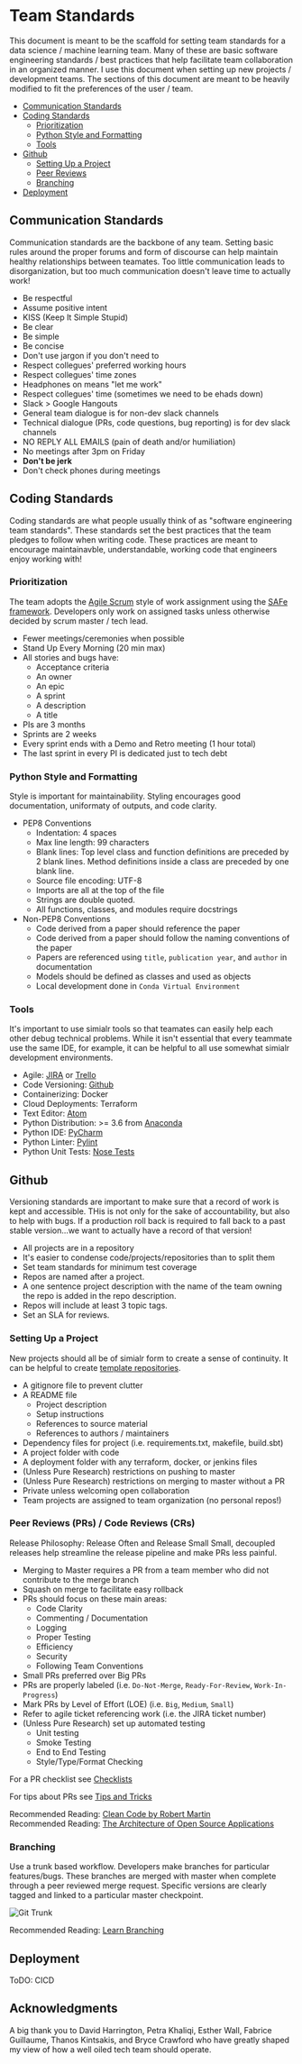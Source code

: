 # Team Standards

This document is meant to be the scaffold for setting team standards for a data science / machine learning team. Many of these are basic software engineering standards / best practices that help facilitate team collaboration in an organized manner. I use this document when setting up new projects / development teams. The sections of this document are meant to be heavily modified to fit the preferences of the user / team.

<!-- TOC -->
* [Communication Standards](#communication)
* [Coding Standards](#coding_standards)
  * [Prioritization](#prioritization)
  * [Python Style and Formatting](#style)
  * [Tools](#tools)
* [Github](#github)
  * [Setting Up a Project](#setup)
  * [Peer Reviews](#pr)
  * [Branching](#branching)
* [Deployment](#deployment)
<!-- TOC -->

## Communication Standards <a name="communication"></a>

Communication standards are the backbone of any team. Setting basic rules around the proper forums and form of discourse can help maintain healthy relationships between teamates. Too little communication leads to disorganization, but too much communication doesn't leave time to actually work!

* Be respectful
* Assume positive intent
* KISS (Keep It Simple Stupid)
 * Be clear
 * Be simple
 * Be concise
 * Don't use jargon if you don't need to 
* Respect collegues' preferred working hours
* Respect collegues' time zones
* Headphones on means "let me work"
* Respect collegues' time (sometimes we need to be ehads down)
* Slack > Google Hangouts
* General team dialogue is for non-dev slack channels
* Technical dialogue (PRs, code questions, bug reporting) is for dev slack channels
* NO REPLY ALL EMAILS (pain of death and/or humiliation)
* No meetings after 3pm on Friday
* **Don't be jerk**
* Don't check phones during meetings

## Coding Standards <a name="coding_standards"></a>

Coding standards are what people usually think of as "software engineering team standards". These standards set the best practices that the team pledges to follow when writing code. These practices are meant to encourage maintainavble, understandable, working code that engineers enjoy working with!

### Prioritization <a name="prioritization"></a>

The team adopts the [Agile Scrum](https://www.cprime.com/resources/what-is-agile-what-is-scrum/) style of work assignment using the [SAFe framework](https://www.scaledagile.com/enterprise-solutions/what-is-safe/). Developers only work on assigned tasks unless otherwise decided by scrum master / tech lead.

* Fewer meetings/ceremonies when possible
* Stand Up Every Morning (20 min max)
* All stories and bugs have:
  * Acceptance criteria
  * An owner
  * An epic
  * A sprint
  * A description
  * A title
* PIs are 3 months
* Sprints are 2 weeks
* Every sprint ends with a Demo and Retro meeting (1 hour total)
* The last sprint in every PI is dedicated just to tech debt

### Python Style and Formatting <a name="style"></a>

Style is important for maintainability. Styling encourages good documentation, uniformaty of outputs, and code clarity.

* PEP8 Conventions
  * Indentation: 4 spaces
  * Max line length: 99 characters
  * Blank lines: Top level class and function definitions are preceded by 2 blank lines. Method definitions inside a class are preceded by one blank line.
  * Source file encoding: UTF-8
  * Imports are all at the top of the file
  * Strings are double quoted.
  * All functions, classes, and modules require docstrings
* Non-PEP8 Conventions
  * Code derived from a paper should reference the paper
  * Code derived from a paper should follow the naming conventions of the paper
  * Papers are referenced using `title`, `publication year`, and `author` in documentation
  * Models should be defined as classes and used as objects
  * Local development done in `Conda Virtual Environment`

### Tools <a name="tools"></a>

It's important to use simialr tools so that teamates can easily help each other debug technical problems. While it isn't essential that every teammate use the same IDE, for example, it can be helpful to all use somewhat simialr development environments.

  * Agile: [JIRA](https://www.atlassian.com/software/jira) or [Trello](https://trello.com/en-US)
  * Code Versioning: [Github](https://github.com/)
  * Containerizing: Docker
  * Cloud Deployments: Terraform
  * Text Editor: [Atom](https://atom.io/)
  * Python Distribution: >= 3.6 from [Anaconda](https://www.anaconda.com/distribution/)
  * Python IDE: [PyCharm](https://www.jetbrains.com/pycharm/)
  * Python Linter: [Pylint](https://www.pylint.org/)
  * Python Unit Tests: [Nose Tests](https://nose.readthedocs.io/en/latest/)

## Github <a name="github"></a>

Versioning standards are important to make sure that a record of work is kept and accessible. THis is not only for the sake of accountability, but also to help with bugs. If a production roll back is required to fall back to a past stable version...we want to actually have a record of that version! 

* All projects are in a repository
* It's easier to condense code/projects/repositories than to split them
* Set team standards for minimum test coverage
* Repos are named after a project.
* A  one sentence project description with the name of the team owning the repo is added in the repo description.
* Repos will include at least 3 topic tags.
* Set an SLA for reviews.

### Setting Up a Project <a name="setup"></a>

New projects should all be of simialr form to create a sense of continuity. It can be helpful to create [template repositories](https://help.github.com/en/articles/creating-a-template-repository).

* A gitignore file to prevent clutter
* A README file
  * Project description
  * Setup instructions
  * References to source material
  * References to authors / maintainers
* Dependency files for project (i.e. requirements.txt, makefile, build.sbt)
* A project folder with code
* A deployment folder with any terraform, docker, or jenkins files
* (Unless Pure Research) restrictions on pushing to master
* (Unless Pure Research) restrictions on merging to master without a PR
* Private unless welcoming open collaboration
* Team projects are assigned to team organization (no personal repos!)

### Peer Reviews (PRs) / Code Reviews (CRs) <a name="pr"></a>

Release Philosophy: Release Often and Release Small
Small, decoupled releases help streamline the release pipeline and make PRs less painful.

* Merging to Master requires a PR from a team member who did not contribute to the merge branch
* Squash on merge to facilitate easy rollback
* PRs should focus on these main areas:
  * Code Clarity
  * Commenting / Documentation
  * Logging
  * Proper Testing
  * Efficiency
  * Security
  * Following Team Conventions
* Small PRs preferred over Big PRs
* PRs are properly labeled (i.e. `Do-Not-Merge`, `Ready-For-Review`, `Work-In-Progress`)
* Mark PRs by Level of Effort (LOE) (i.e. `Big`, `Medium`, `Small`)
* Refer to agile ticket referencing work (i.e. the JIRA ticket number)
* (Unless Pure Research) set up automated testing
  * Unit testing
  * Smoke Testing
  * End to End Testing
  * Style/Type/Format Checking

For a PR checklist see [Checklists](Tips_and_Tricks.md)

For tips about PRs see [Tips and Tricks](Tips_and_Tricks.md)

Recommended Reading: [Clean Code by Robert Martin](https://www.investigatii.md/uploads/resurse/Clean_Code.pdf) <br>
Recommended Reading: [The Architecture of Open Source Applications](http://aosabook.org/en/index.html)

### Branching <a name="branching"></a>

Use a trunk based workflow. Developers make branches for particular features/bugs. These branches are merged with master when complete through a peer reviewed merge request. Specific versions are clearly tagged and linked to a particular master checkpoint.

![Git Trunk](gitflow_trunk.png)

Recommended Reading: [Learn Branching](https://learngitbranching.js.org/?locale=en_US)

## Deployment <a name="deployment"></a>

ToDO: CICD

## Acknowledgments

A big thank you to David Harrington, Petra Khaliqi, Esther Wall, Fabrice Guillaume, Thanos Kintsakis, and Bryce Crawford who have greatly shaped my view of how a well oiled tech team should operate.

